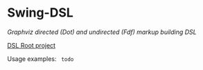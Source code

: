 Swing-DSL
========================
<i> Graphviz directed (Dot) and undirected (Fdf) markup building DSL </i>

<a href="https://github.com/fehu/dsl">DSL Root project<a/>

Usage examples:
    <code>
        todo
    </code>

